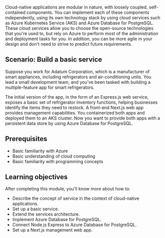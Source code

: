 ﻿Cloud-native applications are modular in nature, with loosely coupled, self-contained components. You can implement each of these components independently, using its own technology stack by using cloud services such as Azure Kubernetes Service (AKS) and Azure Database for PostgreSQL. These cloud services allow you to choose the open-source technologies that you're used to, but rely on Azure to perform most of the administration and deployment tasks for you. In addition, you can be more agile in your design and don't need to strive to predict future requirements.

## Scenario: Build a basic service

Suppose you work for Adatum Corporation, which is a manufacturer of smart appliances, including refrigerators and air-conditioning units. You lead a small development team, and you've been tasked with building a multiple-feature app for smart refrigerators.

The initial version of the app, in the form of an Express.js web service, exposes a basic set of refrigerator inventory functions, helping businesses identify the items they need to restock. A front-end Next.js web app provides management capabilities. You containerized both apps and deployed them to an AKS cluster. Now you want to provide both apps with a persistent data store by using Azure Database for PostgreSQL.

## Prerequisites

* Basic familiarity with Azure
* Basic understanding of cloud computing
* Basic familiarity with programming concepts

## Learning objectives

After completing this module, you'll know more about how to:

* Describe the concept of service in the context of cloud-native applications.
* Set up a basic service.
* Extend the services architecture.
* Implement Azure Database for PostgreSQL.
* Connect Node.js Express to Azure Database for PostgreSQL.
* Set up a Next.js management web app.
